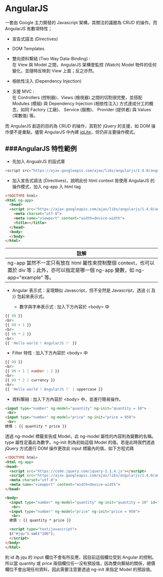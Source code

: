# AngularJS

<script type="text/javascript" src="../js/general.js"></script>

一套由 Google 主力開發的 Javascript 架構，其關注的議題為 CRUD 的操作。而 AngularJS 有數項特性；

  * 宣告式語法 (Directives)
  * DOM Templates
  * 雙向資料繫結 (Two Way Data-Binding) : <br>
在 View 與 Model 之間，AngularJS 架構會監控 (Watch) Model 物件的任何變化，並隨時反映到 View 上面；反之亦然。

  * 相依性注入 (Dependency Injection)
  * 支援 MVC : <br>
在 Controllers (控制器)、Views (檢視器) 之間的切割很完整，並搭配 Modules (模組) 與 Dependency Injection (相依性注入) 方式達成分工的概念，如同 Factory (工廠)、 Service (服務)、 Provider (提供者) 與 Values (常數值) 等。

而 AngularJS 創造的目的為 CRUD 的操作，其對於 jQuery 的支援，如 DOM 操作便不是重點，儘管 AngularJS 中內建 [jqLite](http://docs.angularjs.org/api/angular.element)，但仍非主要操作模式。

###AngularJS 特性範例
---
* 先加入 AngualrJS 的函式庫

```Javascript
<script src="https://ajax.googleapis.com/ajax/libs/angularjs/1.4.0/angular.min.js"></script>
```

* 加入宣告式語法 (Directives)，說明此份 html context 皆使用 AngularJS 的操作模式，加入 ng-app 入 html tag

```html
<!DOCTYPE html>
<html ng-app>
  <head>
  <script src="https://ajax.googleapis.com/ajax/libs/angularjs/1.4.0/angular.min.js"></script>
    <meta charset="utf-8">
    <meta name="viewport" content="width=device-width">
    <title></title>
  </head>
  <body>
  </body>
</html>
```

| 註解 |
| -- |
| ng-app 當然不一定只有放在 html 屬性來控制整個 context，也可以置於 div 等；此外，亦可以指定是哪一個 ng-app 變數，如 ng-app="example" 等。 |

* Angular 表示式：呈現類似 Javascript，但不全然是 Javascript，透過 \{\{ 及 \}\} 包起來表示式。

  * 數字與字串表示式 : 加入下方內容於 &lt;body&gt; 中

```Javascript
{{ 99 }}
<br>
{{ 99 + 1 }}
<br>
{{ 99 * 2 }}
<br>
{{ 'Hello world ! AngularJS !' }}
```

  * Filter 特性 : 加入下方內容於 &lt;body&gt; 中

```Javascript
{{ 99 }}
<br>
{{ 99 + 1 | number : 2 }}
<br>
{{ 99 * 2 | currency }}
<br>
{{ 'Hello world ! AngularJS !' | uppercase }}
```

  * 資料繫結 : 加入下方內容於 &lt;body&gt; 中，並進行簡易操作。

```html
<input type="number" ng-model="quantity" ng-init="quantity = 10">
 <br>
<input type="number" ng-model="price" ng-init="price = 950">
 <br>
總價 : {{ quantity * price }}
```
透過 ng-model 標籤宣告成 Model，此 ng-model 屬性的內容則為變數的名稱。type 屬性定義此為數字。ng-init 則為初始這個 Model 的值。若是此時我們透過 jQuery 方式進行 DOM 操作更改此 input 標籤內的值，如下方程式碼

```html
<!DOCTYPE html>
<html ng-app>
<head>
  <script src="https://code.jquery.com/jquery-2.1.4.js"></script>
  <script src="https://ajax.googleapis.com/ajax/libs/angularjs/1.4.0/angular.min.js"></script>
  <meta charset="utf-8">
  <meta name="viewport" content="width=device-width">
</head>

<body>
  <input type="number" ng-model="quantity" ng-init="quantity = 10" id="jqu">
   <br>
  <input type="number" ng-model="price" ng-init="price = 950">
   <br>
  總價 : {{ quantity * price }}

  <script type="text/javascript">
  $("#jqu").val("100");
  </script>
</body>
</html>
```
則 id 為 jqu 的 input 欄位不會有所反應，因目前這個欄位受到 Angular 的控制。所以當 quantity 或 price 兩個欄位任一沒有預設值，因為雙向繫結的關係，總價欄位不會出現任何資料，因此需要注意要透過 ng-init 來指定 Model 的預設值。






